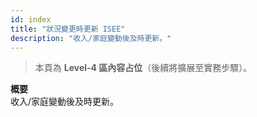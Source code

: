 ```yaml
---
id: index
title: "狀況變更時更新 ISEE"
description: "收入/家庭變動後及時更新。"
---
```


> 本頁為 **Level-4 區內容占位**（後續將擴展至實務步驟）。

**概要**  
收入/家庭變動後及時更新。
